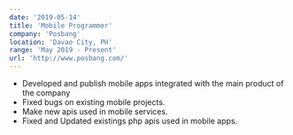 ```yaml
---
date: '2019-05-14'
title: 'Mobile Programmer'
company: 'Posbang'
location: 'Davao City, PH'
range: 'May 2019 - Present'
url: 'http://www.posbang.com/'
---
```


- Developed and publish mobile apps integrated with the main product of the company
- Fixed bugs on existing mobile projects.
- Make new apis used in mobile services.
- Fixed and Updated existings php apis used in mobile apps.

